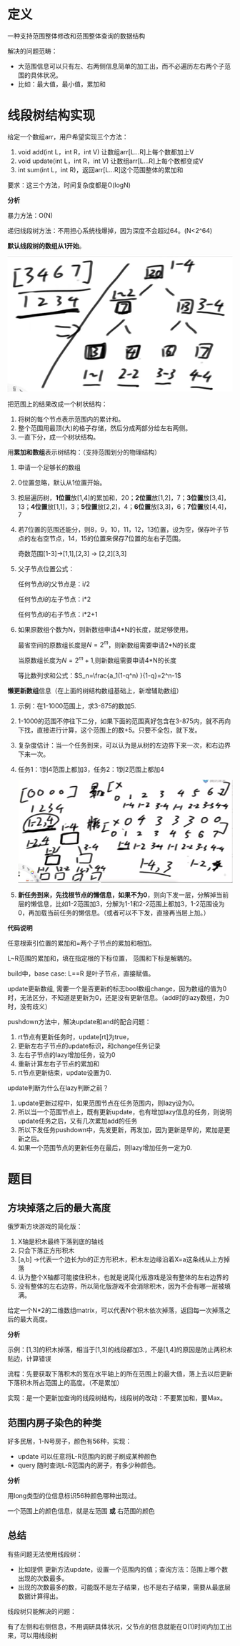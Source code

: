 # 定义

一种支持范围整体修改和范围整体查询的数据结构

解决的问题范畴：

- 大范围信息可以只有左、右两侧信息简单的加工出，而不必遍历左右两个子范围的具体状况。
- 比如：最大值，最小值，累加和

# 线段树结构实现

给定一个数组arr，用户希望实现三个方法：

1. void add(int L，int R，int V)  让数组arr[L…R]上每个数都加上V
2. void update(int L，int R，int V)  让数组arr[L…R]上每个数都变成V
3. int sum(int L，int R)，返回arr[L…R]这个范围整体的累加和

要求：这三个方法，时间复杂度都是O(logN)

**分析**

暴力方法：O(N)

递归线段树方法：不用担心系统栈爆掉，因为深度不会超过64。(N<2^64)

**默认线段树的数组从1开始**。

![image-20220209175117077](images/image-20220209175117077.png)

把范围上的结果改成一个树状结构：

1. 将树的每个节点表示范围内的累计和。
2. 整个范围用最顶(大)的格子存储，然后分成两部分给左右两侧。
3. 一直下分，成一个树状结构。

用**累加和数组**表示树结构：（支持范围划分的物理结构）

1. 申请一个足够长的数组

2. 0位置忽略，默认从1位置开始。

3. 按层遍历树，**1位置**放[1,4]的累加和，20；**2位置**放[1,2]，7；**3位置**放[3,4]，13；**4位置**放[1,1]，3；**5位置**放[2,2]，4；**6位置**放[3,3]，6；**7位置**放[4,4]，7

4. 若7位置的范围还能分，则8，9，10，11，12，13位置，设为空，保存叶子节点的左右空节点，14，15的位置来保存7位置的左右子范围。

   奇数范围[1-3]->[1,1],[2,3] -> [2,2]\[3,3]

5. 父子节点位置公式：

   任何节点**i**的父节点是：i/2

   任何节点**i**的左子节点：i*2

   任何节点**i**的右子节点：i*2+1

6. 如果原数组个数为N，则新数组申请4*N的长度，就足够使用。

   最省空间的原数组长度是$N=2^m$，则新数组需要申请2*N的长度

   当原数组长度为$N=2^m+1$,则新数组需要申请4*N的长度

   等比数列求和公式：$S_n=\frac{a_1(1-q^n) }{1-q}=2^n-1$

**懒更新数组**信息（在上面的树结构数组基础上，新增辅助数组）

1. 示例：在1-1000范围上，求3-875的数加5.

2. 1-1000的范围不停往下二分，如果下面的范围真好包含在3-875内，就不再向下找，直接进行计算，这个范围上的数+5。只要不全包，就下发。

3. 复杂度估计：当一个任务到来，可以认为是从树的左边界下来一次，和右边界下来一次。

4. 任务1：1到4范围上都加3，任务2：1到2范围上都加4

   ![image-20220210092819357](images/image-20220210092819357.png)

5. **新任务到来，先找根节点的懒信息，如果不为0**，则向下发一层，分解掉当前层的懒信息，比如1-2范围加3，分解为1-1和2-2范围上都加3，1-2范围设为0，再加载当前任务的懒信息。（或者可以不下发，直接再当层上加。）

**代码说明**

任意根索引位置的累加和=两个子节点的累加和相加。

L~R范围的累加和，填在指定根的下标位置， 范围和下标是解耦的。

build中，base case: L==R 是叶子节点，直接赋值。 

update更新数组, 需要一个是否更新的标志bool数组change，因为数组的值为0时，无法区分，不知道是更新为0，还是没有更新信息。（add时的lazy数组，为0时，没有歧义）

pushdown方法中，解决update和and的配合问题：

1. rt节点有更新任务时，update[rt]为true，
2. 更新左右子节点的update标识，和change任务记录
3. 左右子节点的lazy增加任务，设为0
4. 重新计算左右子节点的累加和
5. rt节点更新结束，update设置为0.

update判断为什么在lazy判断之前？

1. update更新过程中，如果范围节点在任务范围内，则lazy设为0。
2. 所以当一个范围节点上，既有更新update，也有增加lazy信息的任务，则说明update任务之后，又有几次累加add的任务
3. 所以下发任务pushdown中，先发更新，再发加，因为更新是早的，累加是更新之后。
4. 如果一个范围节点的更新任务在最后，则lazy增加任务一定为0.

# 题目

## 方块掉落之后的最大高度

俄罗斯方块游戏的简化版：

1. X轴是积木最终下落到底的轴线
2. 只会下落正方形积木
3. [a,b] ->代表一个边长为b的正方形积木，积木左边缘沿着X=a这条线从上方掉落
4. 认为整个X轴都可能接住积木，也就是说简化版游戏是没有整体的左右边界的
5. 没有整体的左右边界，所以简化版游戏不会消除积木，因为不会有哪一层被填满。

给定一个N*2的二维数组matrix，可以代表N个积木依次掉落，返回每一次掉落之后的最大高度。

**分析**

示例：[1,3]的积木掉落，相当于[1,3]的线段都加3.，不是[1,4]的原因是防止两积木贴边，计算错误

流程：先要获取下落积木的宽在水平轴上的所在范围上的最大值，落上去以后更新下落积木所占范围上的高度。（不是累加）

实现：是一个更新加查询的线段树结构，线段树的改动：不要累加和，要Max。

## 范围内房子染色的种类

好多民居，1-N号房子，颜色有56种，实现：

- update 可以任意将L-R范围内的房子刷成某种颜色
- query  随时查询L-R范围内的房子，有多少种颜色。

**分析**

用long类型的位信息标识56种颜色哪种出现过。

一个范围上的颜色信息，就是左范围 **或** 右范围的颜色

## 总结

有些问题无法使用线段树：

- 比如提供  更新方法update，设置一个范围内的值；查询方法：范围上哪个数出现的次数最多。
- 出现的次数最多的数，可能既不是左子结果，也不是右子结果，需要从最底层数据计算得出。

线段树只能解决的问题：

有了左侧和右侧信息，不用调研具体状况，父节点的信息就能在O(1)时间内加工出来，可以用线段树